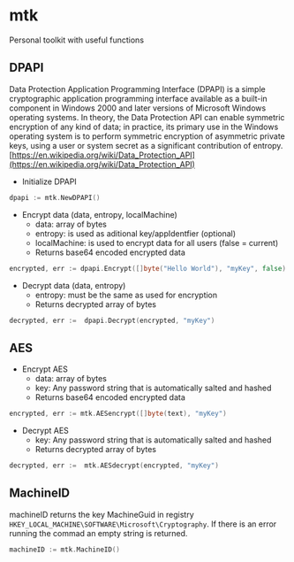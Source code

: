 # mtk
Personal toolkit with useful functions

## DPAPI
Data Protection Application Programming Interface (DPAPI) is a simple cryptographic application programming interface available as a built-in component in Windows 2000 and later versions of Microsoft Windows operating systems. In theory, the Data Protection API can enable symmetric encryption of any kind of data; in practice, its primary use in the Windows operating system is to perform symmetric encryption of asymmetric private keys, using a user or system secret as a significant contribution of entropy.
[https://en.wikipedia.org/wiki/Data_Protection_API](https://en.wikipedia.org/wiki/Data_Protection_API)

- Initialize DPAPI
```go
dpapi := mtk.NewDPAPI()
```

- Encrypt data (data, entropy, localMachine)
    - data: array of bytes
    - entropy: is used as aditional key/appIdentfier (optional)
    - localMachine: is used to encrypt data for all users (false = current)
    - Returns base64 encoded encrypted data
```go
encrypted, err := dpapi.Encrypt([]byte("Hello World"), "myKey", false)
```

- Decrypt data (data, entropy)
    - entropy: must be the same as used for encryption
    - Returns decrypted array of bytes
```go
decrypted, err :=  dpapi.Decrypt(encrypted, "myKey")
```

## AES
- Encrypt AES
    - data: array of bytes
    - key: Any password string that is automatically salted and hashed
    - Returns base64 encoded encrypted data
```go
encrypted, err := mtk.AESencrypt([]byte(text), "myKey")
```

- Decrypt AES    
    - key: Any password string that is automatically salted and hashed
    - Returns decrypted array of bytes
```go
decrypted, err :=  mtk.AESdecrypt(encrypted, "myKey")
```

## MachineID
machineID returns the key MachineGuid in registry `HKEY_LOCAL_MACHINE\SOFTWARE\Microsoft\Cryptography`. If there is an error running the commad an empty string is returned.

```go
machineID := mtk.MachineID()
```

